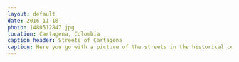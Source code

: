 ```yaml
---
layout: default
date: 2016-11-18
photo: 1480512847.jpg
location: Cartagena, Colombia
caption_header: Streets of Cartagena
caption: Here you go with a picture of the streets in the historical center of Cartagena. Every house is painted in a specific color, has balconies and nice street lights :)
---
```

